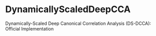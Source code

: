 # DynamicallyScaledDeepCCA
Dynamically-Scaled Deep Canonical Correlation Analysis (DS-DCCA): Official Implementation
